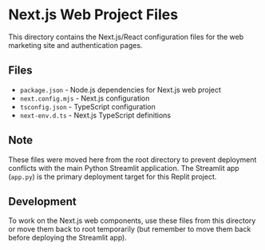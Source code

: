 # Next.js Web Project Files

This directory contains the Next.js/React configuration files for the web marketing site and authentication pages.

## Files
- `package.json` - Node.js dependencies for Next.js web project
- `next.config.mjs` - Next.js configuration
- `tsconfig.json` - TypeScript configuration
- `next-env.d.ts` - Next.js TypeScript definitions

## Note
These files were moved here from the root directory to prevent deployment conflicts with the main Python Streamlit application. The Streamlit app (`app.py`) is the primary deployment target for this Replit project.

## Development
To work on the Next.js web components, use these files from this directory or move them back to root temporarily (but remember to move them back before deploying the Streamlit app).
